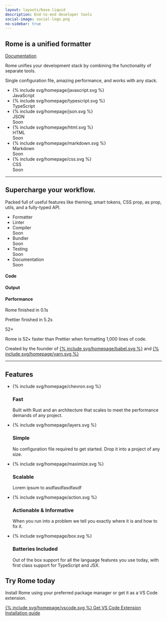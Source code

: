 ```yaml
---
layout: layouts/base.liquid
description: End-to-end developer tools
social-image: social-logo.png
no-sidebar: true
---
```


<div class="homepage">
  <aside hidden class="latest-post" aria-labelledby="latest-post">
    <h2>Latest blog post</h2>
    <div class="info">
      <h3>
      <a href="{{ post.url }}">{{ post.data.title }}</a>
      </h3>
      <div class="author">
        {{ post.date | dateFormat }}
      </div>
    </div>
  </aside>

  <section>
    <h1>Rome is a unified <span>formatter</span></h1>
    <a href="/docs" class="docs">Documentation</a>
    <p>Rome unifies your development stack by combining the functionality of separate tools.</p>
    <p>Single configuration file, amazing performance, and works with any stack.</p>
    <ul class="supported-languages">
      <li>
        <div class="icon">{% include svg/homepage/javascript.svg %}</div>
        <div class="language">JavaScript</div>
      </li>
      <li>
        <div class="icon">{% include svg/homepage/typescript.svg %}</div>
        <div class="language">TypeScript</div>
      </li>
      <li class="soon">
        <div class="icon">{% include svg/homepage/json.svg %}</div>
        <div class="language">JSON</div>
        <div class="soon-indicator">Soon</div>
      </li>
      <li class="soon">
        <div class="icon">{% include svg/homepage/html.svg %}</div>
        <div class="language">HTML</div>
        <div class="soon-indicator">Soon</div>
      </li>
      <li class="soon">
        <div class="icon">{% include svg/homepage/markdown.svg %}</div>
        <div class="language">Markdown</div>
        <div class="soon-indicator">Soon</div>
      </li>
      <li class="soon">
        <div class="icon">{% include svg/homepage/css.svg %}</div>
        <div class="language">CSS</div>
        <div class="soon-indicator">Soon</div>
      </li>
    </ul>
  </section>

  <hr>

  <section class="supercharge">
    <h2>Supercharge your workflow.</h2>
    <p class="heading-tagline">Packed full of useful features like theming, smart tokens, CSS prop, as prop, utils, and a fully-typed API.</p>
    <ul class="component-list">
      <li class="active" data-class="component-window-formatter">Formatter</li>
      <li data-class="component-window-linter">Linter</li>
      <li data-class="component-window-compiler" class="soon">
        <div class="text">Compiler</div>
        <div class="soon-indicator">Soon</div>
      </li>
      <li data-class="component-window-bundler" class="soon">
        <div class="text">Bundler</div>
        <div class="soon-indicator">Soon</div>
      </li>
      <li data-class="component-window-testing" class="soon">
        <div class="text">Testing</div>
        <div class="soon-indicator">Soon</div>
      </li>
      <li data-class="component-window-documentation" class="soon">
        <div class="text">Documentation</div>
        <div class="soon-indicator">Soon</div>
      </li>
    </ul>
    <div class="component-window component-window-formatter">
      <div class="code">
        <h4>Code</h4>
      </div>
      <div class="output">
        <h4>Output</h4>
      </div>
      <div class="performance">
        <h4>Performance</h4>
        <p class="progress-header"><span class="tool-name">Rome</span> finished in <span class="time-good">0.1s</span></p>
        <div class="progress"><div class="progress-bar progress-bar-good" style="width: 20px;"></div></div>
        <p class="progress-header"><span class="tool-name">Prettier</span> finished in <span class="time-bad">5.2s</span></p>
        <div class="progress"><div class="progress-bar progress-bar-bad" style="width: 270px;"></div></div>
        <p class="multiplier">52×</p>
        <p>Rome is 52× faster than Prettier when formatting 1,000 lines of code.</p>
      </div>
    </div>
    <p class="founder-clout">Created by the founder of <a class="babel" href="https://babeljs.io/">{% include svg/homepage/babel.svg %}</a> and <a href="https://yarnpkg.com/" class="yarn">{% include svg/homepage/yarn.svg %}</a></p>
  </section>

  <hr class="full">

  <section>
    <h2 class="sr-only">Features</h2>
    <ul class="features">
      <li>
        <div class="icon">{% include svg/homepage/chevron.svg %}</div>
        <h3>Fast</h3>
        <p>Built with Rust and an architecture that scales to meet the performance demands of any project.</p>
      </li>
      <li>
        <div class="icon">{% include svg/homepage/layers.svg %}</div>
        <h3>Simple</h3>
        <p>No configuration file required to get started. Drop it into a project of any size.</p>
      </li>
      <li>
        <div class="icon">{% include svg/homepage/maximize.svg %}</div>
        <h3>Scalable</h3>
        <p>Lorem ipsum to asdfasdfasdfasdf</p>
      </li>
      <li>
        <div class="icon">{% include svg/homepage/action.svg %}</div>
        <h3>Actionable &amp; Informative</h3>
        <p>When you run into a problem we tell you exactly where it is and how to fix it.</p>
      </li>
      <li>
        <div class="icon">{% include svg/homepage/box.svg %}</div>
        <h3>Batteries Included</h3>
        <p>Out of the box support for all the language features you use today, with first class support for TypeScript and JSX.</p>
      </li>
    </ul>
  </section>

  <section class="try-rome">
    <h2>Try Rome today</h2>
    <p>Install Rome using your preferred package manager or get it as a VS Code extension.</p>
    <div><a href="#" class="button vscode-button">{% include svg/homepage/vscode.svg %} Get VS Code Extension</a></div>
    <div><a href="#" class="button install-button">Installation guide</a></div>
    <div class="window console-window">
    </div>
    <div class="window vscode-window">
    </div>
  </section>
</div>
